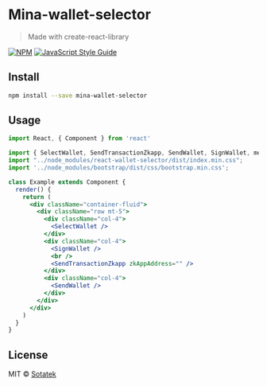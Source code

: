 # Mina-wallet-selector

> Made with create-react-library

[![NPM](https://img.shields.io/npm/v/react-wallet-selector.svg)](https://www.npmjs.com/package/react-wallet-selector) [![JavaScript Style Guide](https://img.shields.io/badge/code_style-standard-brightgreen.svg)](https://standardjs.com)

## Install

```bash
npm install --save mina-wallet-selector
```

## Usage

```jsx
import React, { Component } from 'react'

import { SelectWallet, SendTransactionZkapp, SendWallet, SignWallet, methods } from "mina-wallet-selector";
import "../node_modules/react-wallet-selector/dist/index.min.css";
import '../node_modules/bootstrap/dist/css/bootstrap.min.css';

class Example extends Component {
  render() {
    return (
      <div className="container-fluid">
        <div className="row mt-5">
          <div className="col-4">
            <SelectWallet />
          </div>
          <div className="col-4">
            <SignWallet />
            <br />
            <SendTransactionZkapp zkAppAddress="" />
          </div>
          <div className="col-4">
            <SendWallet />
          </div>
        </div>
      </div>
    )
  }
}
```

## License

MIT © [Sotatek](https://github.com/sotatek-dev/mina-wallet-selector)
